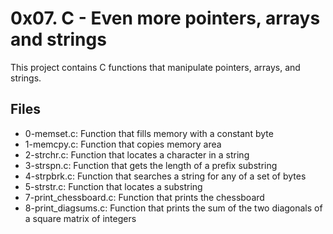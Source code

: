 # 0x07. C - Even more pointers, arrays and strings

This project contains C functions that manipulate pointers, arrays, and strings.

## Files
* 0-memset.c: Function that fills memory with a constant byte
* 1-memcpy.c: Function that copies memory area
* 2-strchr.c: Function that locates a character in a string
* 3-strspn.c: Function that gets the length of a prefix substring
* 4-strpbrk.c: Function that searches a string for any of a set of bytes
* 5-strstr.c: Function that locates a substring
* 7-print_chessboard.c: Function that prints the chessboard
* 8-print_diagsums.c: Function that prints the sum of the two diagonals of a square matrix of integers
